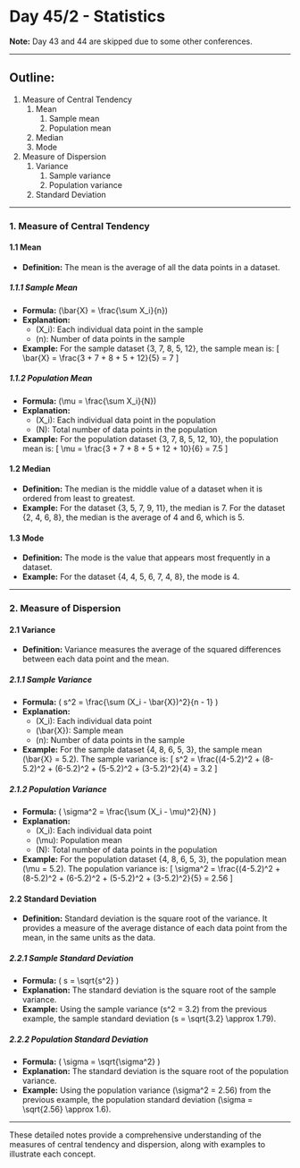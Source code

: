 
# Day 45/2 - Statistics
**Note:** Day 43 and 44 are skipped due to some other conferences.

---

## Outline:
1. Measure of Central Tendency
   1. Mean
      1. Sample mean
      2. Population mean
   2. Median
   3. Mode
2. Measure of Dispersion
   1. Variance
      1. Sample variance
      2. Population variance
   2. Standard Deviation

---

### 1. Measure of Central Tendency

#### 1.1 Mean
- **Definition:** The mean is the average of all the data points in a dataset.

##### 1.1.1 Sample Mean
- **Formula:** \(\bar{X} = \frac{\sum X_i}{n}\)
- **Explanation:**
  - \(X_i\): Each individual data point in the sample
  - \(n\): Number of data points in the sample
- **Example:**
  For the sample dataset {3, 7, 8, 5, 12}, the sample mean is:
  \[
  \bar{X} = \frac{3 + 7 + 8 + 5 + 12}{5} = 7
  \]

##### 1.1.2 Population Mean
- **Formula:** \(\mu = \frac{\sum X_i}{N}\)
- **Explanation:**
  - \(X_i\): Each individual data point in the population
  - \(N\): Total number of data points in the population
- **Example:**
  For the population dataset {3, 7, 8, 5, 12, 10}, the population mean is:
  \[
  \mu = \frac{3 + 7 + 8 + 5 + 12 + 10}{6} = 7.5
  \]

#### 1.2 Median
- **Definition:** The median is the middle value of a dataset when it is ordered from least to greatest.
- **Example:**
  For the dataset {3, 5, 7, 9, 11}, the median is 7.
  For the dataset {2, 4, 6, 8}, the median is the average of 4 and 6, which is 5.

#### 1.3 Mode
- **Definition:** The mode is the value that appears most frequently in a dataset.
- **Example:**
  For the dataset {4, 4, 5, 6, 7, 4, 8}, the mode is 4.

---

### 2. Measure of Dispersion

#### 2.1 Variance
- **Definition:** Variance measures the average of the squared differences between each data point and the mean.

##### 2.1.1 Sample Variance
- **Formula:** \( s^2 = \frac{\sum (X_i - \bar{X})^2}{n - 1} \)
- **Explanation:**
  - \(X_i\): Each individual data point
  - \(\bar{X}\): Sample mean
  - \(n\): Number of data points in the sample
- **Example:**
  For the sample dataset {4, 8, 6, 5, 3}, the sample mean \(\bar{X} = 5.2\). The sample variance is:
  \[
  s^2 = \frac{(4-5.2)^2 + (8-5.2)^2 + (6-5.2)^2 + (5-5.2)^2 + (3-5.2)^2}{4} = 3.2
  \]

##### 2.1.2 Population Variance
- **Formula:** \( \sigma^2 = \frac{\sum (X_i - \mu)^2}{N} \)
- **Explanation:**
  - \(X_i\): Each individual data point
  - \(\mu\): Population mean
  - \(N\): Total number of data points in the population
- **Example:**
  For the population dataset {4, 8, 6, 5, 3}, the population mean \(\mu = 5.2\). The population variance is:
  \[
  \sigma^2 = \frac{(4-5.2)^2 + (8-5.2)^2 + (6-5.2)^2 + (5-5.2)^2 + (3-5.2)^2}{5} = 2.56
  \]

#### 2.2 Standard Deviation
- **Definition:** Standard deviation is the square root of the variance. It provides a measure of the average distance of each data point from the mean, in the same units as the data.

##### 2.2.1 Sample Standard Deviation
- **Formula:** \( s = \sqrt{s^2} \)
- **Explanation:** The standard deviation is the square root of the sample variance.
- **Example:** Using the sample variance \(s^2 = 3.2\) from the previous example, the sample standard deviation \(s = \sqrt{3.2} \approx 1.79\).

##### 2.2.2 Population Standard Deviation
- **Formula:** \( \sigma = \sqrt{\sigma^2} \)
- **Explanation:** The standard deviation is the square root of the population variance.
- **Example:** Using the population variance \(\sigma^2 = 2.56\) from the previous example, the population standard deviation \(\sigma = \sqrt{2.56} \approx 1.6\).

---

These detailed notes provide a comprehensive understanding of the measures of central tendency and dispersion, along with examples to illustrate each concept.
